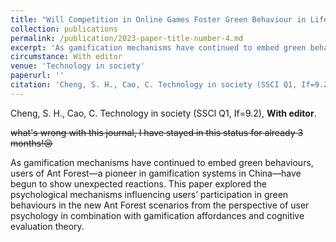 ```yaml
---
title: "Will Competition in Online Games Foster Green Behaviour in Life? The Relationship Between Gamification Affordances and Engagement in Green Behaviours."
collection: publications
permalink: /publication/2023-paper-title-number-4.md
excerpt: 'As gamification mechanisms have continued to embed green behaviours, users of Ant Forest—a pioneer in gamification systems in China—have begun to show unexpected reactions. This paper explored the psychological mechanisms influencing users’ participation in green behaviours in the new Ant Forest scenarios from the perspective of user psychology in combination with gamification affordances and cognitive evaluation theory. '
circumstance: With editor
venue: 'Technology in society'
paperurl: ''
citation: 'Cheng, S. H., Cao, C. Technology in society (SSCI Q1, If=9.2), With editor.'
---
```

Cheng, S. H., Cao, C. Technology in society (SSCI Q1, If=9.2), **With editor**.

~~what's wrong with this journal, I have stayed in this status for already 3 months!😢~~

As gamification mechanisms have continued to embed green behaviours, users of Ant Forest—a pioneer in gamification systems in China—have begun to show unexpected reactions. This paper explored the psychological mechanisms influencing users’ participation in green behaviours in the new Ant Forest scenarios from the perspective of user psychology in combination with gamification affordances and cognitive evaluation theory.

